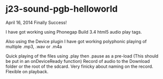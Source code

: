 j23-sound-pgb-helloworld
========================

April 16, 2014 Finally Success!




I have got working using Phonegap Build 3.4 html5 audio play tags.

Also using the Device plugin I have got working polyphonic playing of multiple .mp3, .wav or .m4a


Quick playing of the files using .play then .pause as a pre-load (This should be put in an onDeviceReady function)
Record of audio to the Download folder or the root of the sdcard. Very finicky about naming on the record. Flexible on playback.












